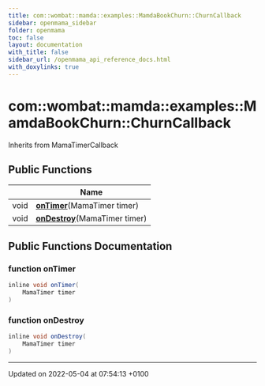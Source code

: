 ```yaml
---
title: com::wombat::mamda::examples::MamdaBookChurn::ChurnCallback
sidebar: openmama_sidebar
folder: openmama
toc: false
layout: documentation
with_title: false
sidebar_url: /openmama_api_reference_docs.html
with_doxylinks: true
---
```


# com::wombat::mamda::examples::MamdaBookChurn::ChurnCallback





Inherits from MamaTimerCallback

## Public Functions

|                | Name           |
| -------------- | -------------- |
| void | **[onTimer](classcom_1_1wombat_1_1mamda_1_1examples_1_1MamdaBookChurn_1_1ChurnCallback.html#function-ontimer)**(MamaTimer timer) |
| void | **[onDestroy](classcom_1_1wombat_1_1mamda_1_1examples_1_1MamdaBookChurn_1_1ChurnCallback.html#function-ondestroy)**(MamaTimer timer) |

## Public Functions Documentation

### function onTimer

```java
inline void onTimer(
    MamaTimer timer
)
```


### function onDestroy

```java
inline void onDestroy(
    MamaTimer timer
)
```


-------------------------------

Updated on 2022-05-04 at 07:54:13 +0100
